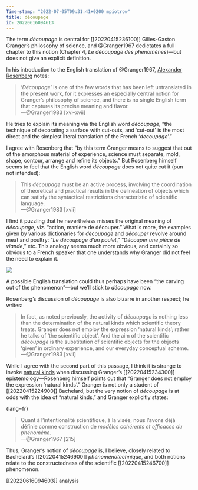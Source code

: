 ```yaml
---
Time-stamp: "2022-07-05T09:31:41+0200 mpiotrow"
title: découpage
id: 20220616094613
---
```


The term *découpage* is central for [[20220415236100]] Gilles-Gaston Granger’s philosophy of science, and @Granger1967 dedictates a full chapter to this notion (Chapter 4, *Le découpage des phénomènes*)—but does not give an explicit definition.

In his introduction to the English translation of @Granger1967, [Alexander Rosenberg](https://en.wikipedia.org/wiki/Alexander_Rosenberg) notes:

> ‘*Découpage*’ is one of the few words that has been left untranslated in the present work, for it expresses an especially central notion for Granger’s philosophy of science, and there is no single English term that captures its precise meaning and flavor.  
—@Granger1983 [xvi–xvii]

He tries to explain its meaning via the English word *découpage*, “the technique of decorating a surface with cut-outs, and ‘cut-out’ is the most direct and the simplest literal translation of the French ‘*decoupage*’.”

I agree with Rosenberg that “by this term Granger means to suggest that out of the amorphous material of experience, science must separate, mold, shape, contour, arrange and refine its objects.”  But Rosenberg himself seems to feel that the English word *découpage* does not quite cut it (pun not intended):

> This *découpage* must be an active process, involving the coordination of theoretical and practical results in the delineation of objects which can satisfy the syntactical restrictions characteristic of scientific language.  
—@Granger1983 [xvii]

I find it puzzling that he nevertheless misses the original meaning of *découpage*, viz. “action, manière de découper.”  What is more, the examples given by various dictionaries for *découpage* and *découper* revolve around meat and poultry: “*Le découpage d’un poulet*,” “*Découper une pièce de viande*,” etc.  This analogy seems much more obvious, and certainly so obvious to a French speaker that one understands why Granger did not feel the need to explain it.

![](http://www.boucherie-cornedor.fr/media/images/upload/boucherie/boeuf.png)

A possible English translation could thus perhaps have been “the carving out of the phenomenon”—but we’ll stick to *découpage* now.

Rosenberg’s discussion of *découpage* is also bizarre in another respect; he writes:

> In fact, as noted previously, the activity of *découpage* is nothing less than the determination of the natural kinds which scientific theory treats.  Granger does not employ the expression ‘natural kinds’; rather he talks of ‘the scientific object’.  And the aim of the scientific *découpage* is the substitution of scientific objects for the objects ‘given’ in ordinary experience, and our everyday conceptual scheme.  
—@Granger1983 [xvii]

While I agree with the second part of this passage, I think it is strange to invoke [natural kinds](https://plato.stanford.edu/entries/natural-kinds/) when discussing Granger’s [[20220415234300]] epistemology—Rosenberg himself points out that “Granger does not employ the expression ‘natural kinds’.”  Granger is not only a student of [[20220415224900]] Bachelard, but the very notion of *découpage* is at odds with the idea of “natural kinds,” and Granger explicitly states:

{lang=fr}
> Quant à l’intentionalité scientifique, à la visée, nous l’avons déjà définie comme construction de *modèles cohérents et efficaces du phénomène*.  
—@Granger1967 [215]

Thus, Granger’s notion of *découpage* is, I believe, closely related to Bachelard’s [[20220415246900]] *phénoménotechnique*, and both notions relate to the constructedness of the scientific [[20220415246700]] phenomenon.


[[20220616094603]] analysis


